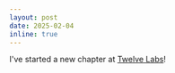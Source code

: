 ```yaml
---
layout: post
date: 2025-02-04
inline: true
---
```


I've started a new chapter at [Twelve Labs](https://twelvelabs.io/)!